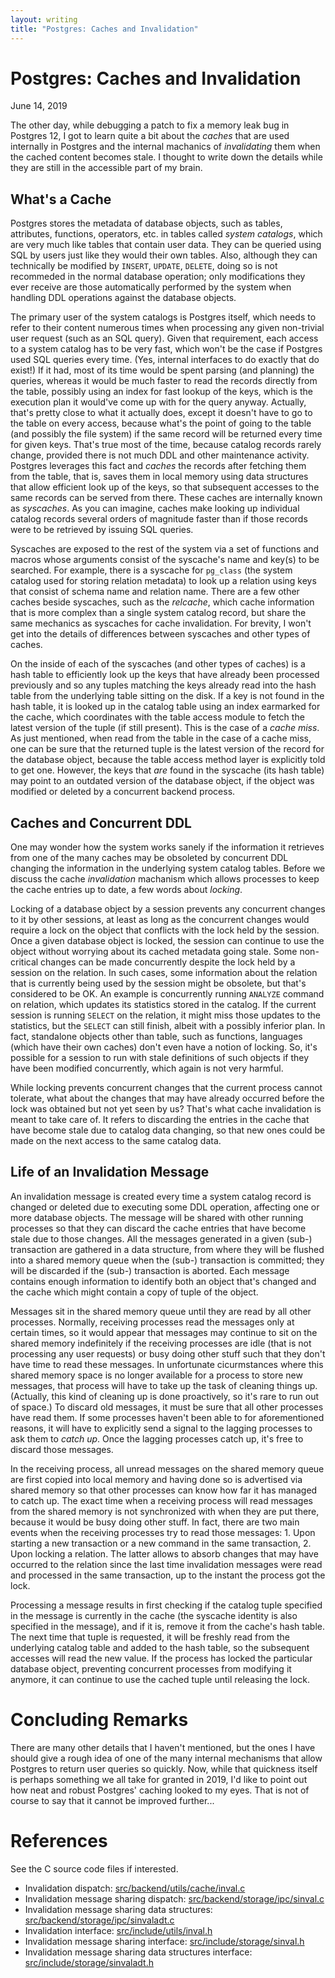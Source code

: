 ```yaml
---
layout: writing
title: "Postgres: Caches and Invalidation"
---
```

# Postgres: Caches and Invalidation

June 14, 2019

The other day, while debugging a patch to fix a memory leak bug in Postgres 12,  I got to learn
quite a bit about the *caches* that are used internally in Postgres and the internal machanics of
*invalidating* them when the cached content becomes stale.  I thought to write down the details
while they are still in the accessible part of my brain.

## What's a Cache

Postgres stores the metadata of database objects, such as tables, attributes, functions, operators,
etc. in tables called *system catalogs*, which are very much like tables that contain user data.
They can be queried using SQL by users just like they would their own tables.  Also, although
they can technically be modified by `INSERT`, `UPDATE`, `DELETE`, doing so is not recommeded in
the normal database operation; only modifications they ever receive are those automatically
performed by the system when handling DDL operations against the database objects.

The primary user of the system catalogs is Postgres itself, which needs to refer to their content
numerous times when processing any given non-trivial user request (such as an SQL query).  Given
that requirement, each access to a system catalog has to be very fast, which won't be the case
if Postgres used SQL queries every time. (Yes, internal interfaces to do exactly that do exist!)
If it had, most of its time would be spent parsing (and planning) the queries, whereas it would
be much faster to read the records directly from the table, possibly using an index for fast
lookup of the keys, which is the execution plan it would've come up with for the query anyway.
Actually, that's pretty close to what it actually does, except it doesn't have to go to the table on
every access, because what's the point of going to the table (and possibly the file system) if the
same record will be returned every time for given keys.  That's true most of the time, because
catalog records rarely change, provided there is not much DDL and other maintenance activity.
Postgres leverages this fact and *caches* the records after fetching them from the table, that is,
saves them in local memory using data structures that allow efficient look up of the keys, so that
subsequent accesses to the same records can be served from there.  These caches are internally
known as *syscaches*.  As you can imagine, caches make looking up individual catalog records several
orders of magnitude faster than if those records were to be retrieved by issuing SQL queries.

Syscaches are exposed to the rest of the system via a set of functions and macros whose arguments
consist of the syscache's name and key(s) to be searched.  For example, there is a syscache for
`pg_class` (the system catalog used for storing relation metadata) to look up a relation using keys
that consist of schema name and relation name.  There are a few other caches beside syscaches, such
as the *relcache*, which cache information that is more complex than a single system catalog
record, but share the same mechanics as syscaches for cache invalidation. For brevity, I won't
get into the details of differences between syscaches and other types of caches.

On the inside of each of the syscaches (and other types of caches) is a hash table to efficiently
look up the keys that have already been processed previously and so any tuples matching the keys
already read into the hash table from the underlying table sitting on the disk.  If a key is not
found in the hash table, it is looked up in the catalog table using an index earmarked for the
cache, which coordinates with the table access module to fetch the latest version of the tuple (if
still present).  This is the case of a *cache miss*. As just mentioned, when read from the table
in the case of a cache miss, one can be sure that the returned tuple is the latest version of the
record for the database object, because the table access method layer is explicitly told to get one.
However, the keys that *are* found in the syscache (its hash table) may point to an outdated version
of the database object, if the object was modified or deleted by a concurrent backend process.

## Caches and Concurrent DDL

One may wonder how the system works sanely if the information it retrieves from one of the many caches
may be obsoleted by concurrent DDL changing the information in the underlying system catalog tables.
Before we discuss the cache *invalidation* machanism which allows processes to keep the cache
entries up to date, a few words about *locking*.

Locking of a database object by a session prevents any concurrent changes to it by other sessions,
at least as long as the concurrent changes would require a lock on the object that conflicts with
the lock held by the session.  Once a given database object is locked, the session can continue
to use the object without worrying about its cached metadata going stale.  Some non-critical
changes can be made concurrently despite the lock held by a session on the relation. In such cases,
some information about the relation that is currently being used by the session might be obsolete,
but that's considered to be OK.  An example is concurrently running `ANALYZE` command on relation,
which updates its statistics stored in the catalog. If the current session is running `SELECT` on
the relation, it might miss those updates to the statistics, but the `SELECT` can still finish,
albeit with a possibly inferior plan.  In fact, standalone objects other than table, such as
functions, languages (which have their own caches) don't even have a notion of locking.  So, it's
possible for a session to run with stale definitions of such objects if they have been modified
concurrently, which again is not very harmful.

While locking prevents concurrent changes that the current process cannot tolerate, what about the
changes that may have already occurred before the lock was obtained but not yet seen by us? That's
what cache invalidation is meant to take care of.  It refers to discarding the entries in the cache
that have become stale due to catalog data changing, so that new ones could be made on the next
access to the same catalog data.

## Life of an Invalidation Message

An invalidation message is created every time a system catalog record is changed or deleted due to
executing some DDL operation, affecting one or more database objects.  The message will be shared with
other running processes so that they can discard the cache entries that have become stale due to those
changes.  All the  messages generated in a given (sub-) transaction are gathered in a data structure,
from where they will be flushed into a shared memory queue when the (sub-) transaction is committed;
they will be discarded if the (sub-) transaction is aborted.  Each message contains enough
information to identify both an object that's changed and the cache which might contain a copy of
tuple of the object.

Messages sit in the shared memory queue until they are read by all other processes.  Normally,
receiving processes read the messages only at certain times, so it would appear that messages may 
continue to sit on the shared memory indefinitely if the receiving processes are idle (that is not
processing any user requests) or busy doing other stuff such that they don't have time to read these
messages. In unfortunate cicurmstances where this shared memory space is no longer available for a
process to store new messages, that process will have to take up the task of cleaning things up.
(Actually, this kind of cleaning up is done proactively, so it's rare to run out of space.) To discard
old messages, it must be sure that all other processes have read them.  If some processes haven't been
able to for aforementioned reasons, it will have to explicitly send a signal to the lagging processes
to ask them to *catch up*.  Once the lagging processes catch up, it's free to discard those messages.

In the receiving process, all unread messages on the shared memory queue are first copied into
local memory and having done so is advertised via shared memory so that other processes can know
how far it has managed to catch up.  The exact time when a receiving process will read messages from
the shared memory is not synchronized with when they are put there, because it would be busy doing
other stuff.  In fact, there are two main events when the receiving processes try to read those
messages: 1. Upon starting a new transaction or a new command in the same transaction, 2. Upon
locking a relation.  The latter allows to absorb changes that may have occurred to the relation
since the last time invalidation messages were read and processed in the same transaction, up to the
instant the process got the lock.

Processing a message results in first checking if the catalog tuple specified in the message is
currently in the cache (the syscache identity is also specified in the message), and if it is, remove
it from the cache's hash table.  The next time that tuple is requested, it will be freshly read from
the underlying catalog table and added to the hash table, so the subsequent accesses will read the new
value.  If the process has locked the particular database object, preventing concurrent processes from
modifying it anymore, it can continue to use the cached tuple until releasing the lock.

# Concluding Remarks

There are many other details that I haven't mentioned, but the ones I have should give a rough idea
of one of the many internal mechanisms that allow Postgres to return user queries so quickly.  Now,
while that quickness itself is perhaps something we all take for granted in 2019, I'd like to point
out how neat and robust Postgres' caching looked to my eyes.  That is not of course to say that it
cannot be improved further...

# References

See the C source code files if interested.

* Invalidation dispatch: [src/backend/utils/cache/inval.c](https://git.postgresql.org/gitweb/?p=postgresql.git;f=src/backend/utils/cache/inval.c;hb=HEAD)
* Invalidation message sharing dispatch: [src/backend/storage/ipc/sinval.c](https://git.postgresql.org/gitweb/?p=postgresql.git;f=src/backend/storage/ipc/sinval.c;hb=HEAD)
* Invalidation message sharing data structures: [src/backend/storage/ipc/sinvaladt.c](https://git.postgresql.org/gitweb/?p=postgresql.git;f=src/backend/storage/ipc/sinvaladt.c;hb=HEAD)
* Invalidation interface: [src/include/utils/inval.h](https://git.postgresql.org/gitweb/?p=postgresql.git;f=src/include/utils/inval.h;hb=HEAD)
* Invalidation message sharing interface: [src/include/storage/sinval.h](https://git.postgresql.org/gitweb/?p=postgresql.git;f=src/include/storage/sinval.h;hb=HEAD)
* Invalidation message sharing data structures interface: [src/include/storage/sinvaladt.h](https://git.postgresql.org/gitweb/?p=postgresql.git;f=src/include/storage/sinvaladt.h;hb=HEAD)
